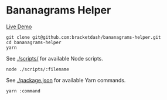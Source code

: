 # Bananagrams Helper

[Live Demo](http://bracketdash.github.io/bananagrams-helper/)

```
git clone git@github.com:bracketdash/bananagrams-helper.git
cd bananagrams-helper
yarn
```

See [./scripts/](./scripts) for available Node scripts.

```
node ./scripts/:filename
```

See [./package.json](./package.json) for available Yarn commands.

```
yarn :command
```

